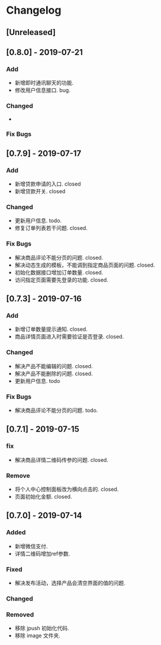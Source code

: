# Changelog

## [Unreleased]

## [0.8.0] - 2019-07-21

### Add
- 新增即时通讯聊天的功能. 
- 修改用户信息接口. bug.

### Changed
- 

### Fix Bugs

## [0.7.9] - 2019-07-17
### Add
- 新增贷款申请的入口. closed
- 新增贷款开关. closed

### Changed
- 更新用户信息.  todo.
- 修复订单列表若干问题. closed.

### Fix Bugs
- 解决商品评论不能分页的问题. closed.
- 解决动态生成的模板，不能调到指定商品页面的问题. closed.
- 初始化数据接口增加订单数量. closed.
- 访问指定页面需要先登录的功能. closed.

## [0.7.3] - 2019-07-16

### Add
- 新增订单数量提示通知. closed.
- 商品详情页面进入时需要验证是否登录.  closed.

### Changed
- 解决产品不能编辑的问题.    closed.
- 解决产品不能删除的问题.    closed.
- 更新用户信息.  todo

### Fix Bugs
- 解决商品评论不能分页的问题. todo.

## [0.7.1] - 2019-07-15

### fix
- 解决商品详情二维码传参的问题.  closed.

### Remove
- 将个人中心控制面板改为横向点击的. closed.
- 页面初始化金额. closed.

## [0.7.0] - 2019-07-14

### Added
- 新增微信支付.
- 详情二维码增加ref参数.

### Fixed
- 解决发布活动，选择产品会清空界面的值的问题.

### Changed

### Removed
- 移除 jpush 初始化代码.
- 移除 image 文件夹.